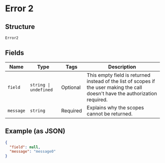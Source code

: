 
# Error 2

## Structure

`Error2`

## Fields

| Name | Type | Tags | Description |
|  --- | --- | --- | --- |
| `field` | `string \| undefined` | Optional | This empty field is returned instead of the list of scopes if the user making the call doesn't have the authorization required. |
| `message` | `string` | Required | Explains why the scopes cannot be returned. |

## Example (as JSON)

```json
{
  "field": null,
  "message": "message0"
}
```

